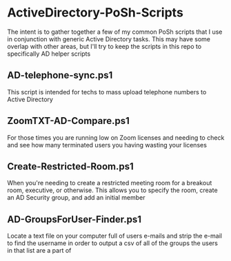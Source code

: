 # ActiveDirectory-PoSh-Scripts
The intent is to gather together a few of my common PoSh scripts that I use in conjunction with generic Active Directory tasks. This may have some overlap with other areas, but I'll try to keep the scripts in this repo to specifically AD helper scripts

AD-telephone-sync.ps1
---------------------
This script is intended for techs to mass upload telephone numbers to Active Directory

ZoomTXT-AD-Compare.ps1
----------------------
For those times you are running low on Zoom licenses and needing to check and see how many terminated users you having wasting your licenses

Create-Restricted-Room.ps1
--------------------------
When you're needing to create a restricted meeting room for a breakout room, executive, or otherwise. This allows you to specify the room, create an AD Security group, and add an initial member

AD-GroupsForUser-Finder.ps1
---------------------------
Locate a text file on your computer full of users e-mails and strip the e-mail to find the username in order to output a csv of all of the groups the users in that list are a part of
